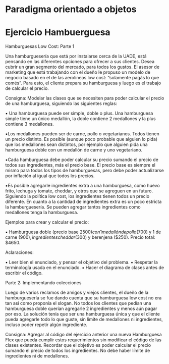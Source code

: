 # Paradigma orientado a objetos

# Ejercicio Hambuerguesa

Hamburguesas Low Cost: Parte 1

Una hamburguesería que está por instalarse cerca de la UADE, está pensando en las diferentes opciones para ofrecer a sus clientes. Desea cubrir un gran segmento del mercado, para todos los gustos. El asesor de marketing que está trabajando con el dueño le propuso un modelo de negocio basado en el de las aerolíneas low cost: “solamente pagás lo que comés”. Para esto, el cliente prepara su hamburguesa y luego es el trabajo de calcular el precio.

Consigna: Modelar las clases que se necesiten para poder calcular el precio de una hamburguesa, siguiendo las siguientes reglas:

▪︎ Una hamburguesa puede ser simple, doble o plus. Una hamburguesa simple tiene un único medallón, la doble contiene 2 medallones y la plus contiene 3 medallones.

▪︎Los medallones pueden ser de carne, pollo o vegetarianos. Todos tienen un precio distinto. Es posible (aunque poco probable que alguien lo pida) que los medallones sean distintos, por ejemplo que alguien pida una hamburguesa doble con un medallón de carne y uno vegetariano.

▪︎Cada hamburguesa debe poder calcular su precio sumando el precio de todos sus ingredientes, más el precio base. El precio base es siempre el mismo para todos los tipos de hamburguesas, pero debe poder actualizarse por inflación al igual que todos los precios.

▪︎Es posible agregarle ingredientes extra a una hamburguesa, como huevo frito, lechuga y tomate, cheddar, y otros que se agreguen en un futuro. Siguiendo la política low cost, los ingredientes tienen todos un precio diferente. En cuanto a la cantidad de ingredientes extra es un poco estricta la hamburguesería. Se pueden agregar tantos ingredientes como medallones tenga la hamburguesa.

Ejemplos para crear y calcular el precio:

▪︎ Hamburguesa doble (precio base $2500) con 1 medallón de pollo ($700) y 1 de carne ($900), ingredientes cheddar ($300) y berenjena ($250). Precio total: $4650.

Aclaraciones:

▪︎ Leer bien el enunciado, y pensar el objetivo del problema. ▪︎ Respetar la terminología usada en el enunciado. ▪︎ Hacer el diagrama de clases antes de escribir el código.

Parte 2: Implementando colecciones

Luego de varios reclamos de amigos y viejos clientes, el dueño de la hamburguesería se fue dando cuenta que su hamburguesa low cost no era tan así como proponía el slogan. No todos los clientes que pedían una hamburguesa doble querían agregarle 2 ingredientes y menos aún pagar por eso. La solución tenía que ser una hamburguesa única y que el cliente pueda agregarle todo lo que guste, sin límite de medallones ni ingredientes, incluso poder repetir algún ingrediente.

Consigna: Agregar al código del ejercicio anterior una nueva Hamburguesa Flex que pueda cumplir estos requerimientos sin modificar el código de las clases existentes. Recordar que el objetivo es poder calcular el precio sumando el precio de todos los ingredientes. No debe haber límite de ingredientes ni de medallones.
